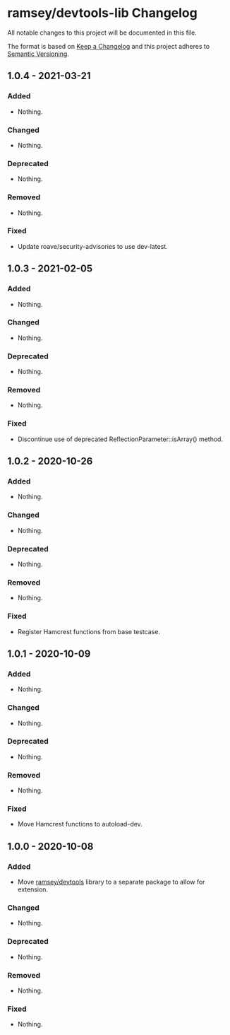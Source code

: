 # ramsey/devtools-lib Changelog

All notable changes to this project will be documented in this file.

The format is based on [Keep a Changelog](http://keepachangelog.com/en/1.0.0/)
and this project adheres to [Semantic Versioning](http://semver.org/spec/v2.0.0.html).

## 1.0.4 - 2021-03-21

### Added

- Nothing.

### Changed

- Nothing.

### Deprecated

- Nothing.

### Removed

- Nothing.

### Fixed

- Update roave/security-advisories to use dev-latest.

## 1.0.3 - 2021-02-05

### Added

- Nothing.

### Changed

- Nothing.

### Deprecated

- Nothing.

### Removed

- Nothing.

### Fixed

- Discontinue use of deprecated ReflectionParameter::isArray() method.

## 1.0.2 - 2020-10-26

### Added

- Nothing.

### Changed

- Nothing.

### Deprecated

- Nothing.

### Removed

- Nothing.

### Fixed

- Register Hamcrest functions from base testcase.

## 1.0.1 - 2020-10-09

### Added

- Nothing.

### Changed

- Nothing.

### Deprecated

- Nothing.

### Removed

- Nothing.

### Fixed

- Move Hamcrest functions to autoload-dev.

## 1.0.0 - 2020-10-08

### Added

- Move [ramsey/devtools](https://github.com/ramsey/devtools) library to a separate package to allow for extension.

### Changed

- Nothing.

### Deprecated

- Nothing.

### Removed

- Nothing.

### Fixed

- Nothing.
